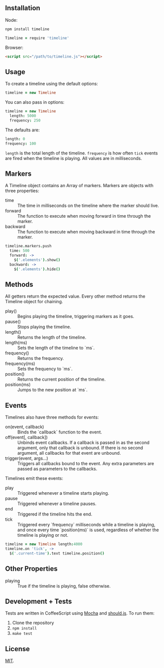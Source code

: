 ## Installation

Node:

```sh
npm install timeline
```

```coffee
Timeline = require 'timeline'
```

Browser:

```html
<script src="/path/to/timeline.js"></script>
```

## Usage

To create a timeline using the default options:

```coffee
timeline = new Timeline
```

You can also pass in options:

```coffee
timeline = new Timeline
  length: 5000
  frequency: 250
```

The defaults are:

```coffee
length: 0
frequency: 100
```

`length` is the total length of the timeline. `frequency` is how often `tick` events are fired when the timeline is playing. All values are in milliseconds.

## Markers

A Timeline object contains an Array of markers. Markers are objects with three properties:

<dl>
  <dt>time</dt>
  <dd>The time in milliseconds on the timeline where the marker should live.</dd>
  <dt>forward</dt>
  <dd>The function to execute when moving forward in time through the marker.</dd>
  <dt>backward</dt>
  <dd>The function to execute when moving backward in time through the marker.</dd>
</dl>

```coffee
timeline.markers.push
  time: 500
  forward: ->
    $('.elements').show()
  backward: ->
    $('.elements').hide()
```

## Methods

All getters return the expected value. Every other method returns the Timeline object for chaining.

<dl>
  <dt>play()</dt>
  <dd>Begins playing the timeline, triggering markers as it goes.</dd>
  
  <dt>pause()</dt>
  <dd>Stops playing the timeline.</dd>
  
  <dt>length()</dt>
  <dd>Returns the length of the timeline.</dd>
  
  <dt>length(ms)</dt>
  <dd>Sets the length of the timeline to `ms`.</dd>
  
  <dt>frequency()</dt>
  <dd>Returns the frequency.</dd>
  
  <dt>frequency(ms)</dt>
  <dd>Sets the frequency to `ms`.</dd>
  
  <dt>position()</dt>
  <dd>Returns the current position of the timeline.</dd>
  
  <dt>position(ms)</dt>
  <dd>Jumps to the new position at `ms`.</dd>
</dl>

## Events

Timelines also have three methods for events:

<dl>
  <dt>on(event, callback)</dt>
  <dd>Binds the `callback` function to the event.</dd>
  <dt>off(event[, callback])</dt>
  <dd>Unbinds event callbacks.  If a callback is passed in as the second argument, only that callback is unbound. If there is no second argument, all callbacks for that event are unbound.</dd>
  <dt>trigger(event, args...)</dt>
  <dd>Triggers all callbacks bound to the event. Any extra parameters are passed as parameters to the callbacks.</dd>
</dl>

Timelines emit these events:

<dl>
  <dt>play</dt>
  <dd>Triggered whenever a timeline starts playing.</dd>
  <dt>pause</dt>
  <dd>Triggered whenever a timeline pauses.</dd>
  <dt>end</dt>
  <dd>Triggered if the timeline hits the end.</dd>
  <dt>tick</dt>
  <dd>Triggered every `frequency` milliseconds while a timeline is playing, and once every time `position(ms)` is used, regardless of whether the timeline is playing or not.</dd>
</dl>

```coffee
timeline = new Timeline length:4000
timeline.on 'tick', ->
  $('.current-time').text timeline.position()
```

## Other Properties

<dl>
  <dt>playing</dt>
  <dd>True if the timeline is playing, false otherwise.</dd>
</dl>

## Development + Tests

Tests are written in CoffeeScript using [Mocha](http://visionmedia.github.com/mocha/) and [should.js](https://github.com/visionmedia/should.js). To run them:

1. Clone the repository
2. `npm install`
3. `make test`

## License

[MIT](https://raw.github.com/imakewebthings/timeline/master/MIT-license.txt).